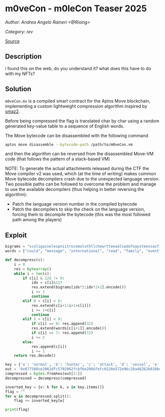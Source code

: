 # m0veCon - m0leCon Teaser 2025

_Author: Andrea Angelo Raineri <@Rising>_

_Category: rev_

[Source](/src/m0veCon.move)

## Description

i found this on the web, do you understand it? what does this have to do with my NFTs?

## Solution

`m0veCon.mv` is a compiled smart contract for the Aptos Move blockchain, implementing a custom lightweight compression algorithm inspired by [smaz2](https://github.com/antirez/smaz2).

Before being compressed the flag is translated char by char using a random generated key-value table to a sequence of English words.

The Move bytecode can be disassembled with the following command

```bash
aptos move disassemble --bytecode-path /path/to/m0veCon.vm
```

and then the algorithm can be reversed from the disassembled Move-VM code (that follows the pattern of a stack-based VM)

NOTE: To generate the actual attachments released during the CTF the Move compiler v2 was used, which (at the time of writing) makes common Move bytecode decompilers crash due to the unexpected language version. Two possible paths can be followed to overcome the problem and manage to use the available decompilers (thus helping in better reversing the algorithm):

- Patch the language version number in the compiled bytecode
- Patch the decompilers to skip the check on the language version, forcing them to decompile the bytecode (this was the most followed path among the players)

## Exploit

```python
bigrams = "scoligainelespniitrocomolothllchewrtteeaalsadofoaysteessasfiadidctatepenrinoacofhaveiotrshheimicontiiliramemsumiulecreedsosiopdepaieusiaouhondgetteslyowtonsarwetyortaryyoinuntusencanhingdabeiscameotrsoselceliermaviwiagraeiivlatspromdipewaoopletntnaurpouta"
words = ["could", "message", "international", "read", "family", "event", "store", "detail", "system", "version", "last", "national", "need", "link", "travel", "member", "each", "click", "access", "over", "general", "black", "south", "address", "program", "high", "that", "shopping", "said", "download", "forum", "another", "number", "only", "comment", "main", "subject", "data", "site", "following", "hotel", "year", "center", "view", "must", "well", "product", "computer", "internet", "software", "back", "there", "about", "just", "phone", "price", "next", "like", "some", "between", "part", "management", "county", "within", "will", "still", "text", "development", "those", "small", "january", "information", "such", "location", "water", "result", "child", "work", "related", "city", "want", "before", "security", "size", "education", "very", "than", "world", "women", "since", "project", "even", "health", "support", "open", "order", "government", "show", "case", "info", "then", "total", "ebay", "company", "from", "rating", "house", "first", "type", "more", "down", "which", "real", "please", "where", "group", "level", "days", "have", "long", "north", "digital", "profile", "directory", "using", "during", "personal", "white", "business", "report", "them", "most", "area", "home", "item", "video", "care", "many", "privacy", "local", "people", "account", "make", "free", "including", "shipping", "service", "history", "contact", "design", "control", "would", "media", "mail", "sign", "does", "your", "available", "resource", "through", "review", "network", "send", "into", "music", "sport", "life", "here", "guide", "file", "user", "post", "technology", "university", "place", "great", "reserved", "full", "date", "board", "office", "list", "what", "both", "also", "same", "american", "form", "game", "based", "code", "today", "index", "being", "united", "when", "help", "section", "state", "name", "policy", "current", "return", "think", "know", "much", "found", "posted", "under", "special", "page", "this", "news", "student", "good", "used", "book", "online", "right", "public", "rate", "community", "three", "with", "term", "line", "been", "love", "time", "while", "their", "power", "without", "website", "best", "should", "search", "copyright", "research", "other", "class", "previous", "these", "they", "change", "shop", "find", "because", "picture", "after", "school", "were", "made", "take", "check", "email"]

def decompress(c):
    i = 0
    res = bytearray()
    while i < len(c):
        if c[i] & 128 != 0:
            idx = c[i]&127
            res.extend(bigrams[idx*2:idx*2+2].encode())
            i += 1
            continue
        elif 0 < c[i] < 6:
            res.extend(c[i+1:i+1+c[i]])
            i += 1+c[i]
            continue
        elif 5 < c[i] < 9:
            if c[i] == 8: res.append(32)
            res.extend(words[c[i+1]].encode())
            if c[i] == 7: res.append(32)
            i += 2
        else:
            res.append(c[i])
            i += 1
    return res.decode()

key = {'a': 'normal', 'b': 'hunter', 'c': 'attack', 'd': 'vessel', 'e': 'tunnel', 'f': 'method', 'g': 'cancel', 'h': 'format', 'i': 'gravel', 'j': 'origin', 'k': 'rescue', 'l': 'rotate', 'm': 'burden', 'n': 'palace', 'o': 'flower', 'p': 'guitar', 'q': 'ballot', 'r': 'ribbon', 's': 'jacket', 't': 'bishop', 'u': 'hungry', 'v': 'monday', 'w': 'velvet', 'x': 'pillow', 'y': 'insane', 'z': 'purple', '0': 'expert', '1': 'friend', '2': 'medium', '3': 'silent', '4': 'bitter', '5': 'pencil', '6': 'sprint', '7': 'cousin', '8': 'gallon', '9': 'stable', '_': 'proton', '{': 'future', '}': 'wealth'}
out = '0x677588ce2062dfc5702062fcbf6e2066fefc6520a572e96c20a46262b020bd85fa20f2e2b020a96ca97420bd85fa20f2e2b02062fcbf6e206578f591208bc6982066a4a36420c0f0e620e0d9e520f2e2b020a1d2636b20a46262b020d5958420677588ce2062dfc570206578f59120f2e2b020d5958420bd85fa2062dfc57020cf948d'
compressed = bytes.fromhex(out[2:])
decompressed = decompress(compressed)

inverted_key = {v: k for k, v in key.items()}
flag = ""
for w in decompressed.split():
    flag += inverted_key[w]

print(flag)
```

